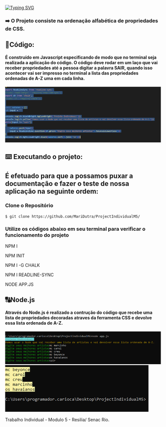 [![Typing SVG](https://readme-typing-svg.herokuapp.com/?color=20b2aa&size=40&center=true&vCenter=true&width=1000&lines=+Módulo+5+-+Projeto+Individual+da+Resilia)](https://git.io/typing-svg)

<h3> ➡️ O Projeto consiste na ordenação alfabética de propriedades de CSS. <p> </h3>
<h2> 👾Código: </h2>
<h4> É construído em Javascript especificando de modo que no terminal seja realizada a aplicação do código. O código deve rodar em um laço que vai receber propriedades até a pessoa digitar a palavra SAIR, quando isso acontecer vai ser impresso no terminal a lista das propriedades ordenadas de A-Z uma em cada linha.</h4>

![image](./img/img_app.png)


<h2>⌨️ Executando o projeto: <h2>
É efetuado para que a possamos puxar a documentação e fazer o teste de nossa aplicação na seguinte ordem: <p> 
 
 ### Clone o Repositório 
 
 ```bash
 $ git clone https://github.com/MariDutra/ProjectIndividualM5/
 ```
 
 ### Utilize os códigos abaixo em seu terminal para verificar o funcionamento do projeto 
 <p>NPM I</p>
 <p>NPM INIT</p>
 <p>NPM I -G CHALK</p>
 <p>NPM I READLINE-SYNC</p>
 <p>NODE APP.JS</p>
 
 
 
 
 <h2>🔠Node.js</h2>
<h4>Através do Node.js é realizado a contrução do código que recebe uma lista de propriedades decoradas atraves da ferramenta CSS e devolve essa lista ordenada de A-Z.</h4>
 
 
 ![image](./img/pergunt.png)
 ![image](./img/res.png)
 
 Trabalho Individual - Modulo 5 - Resilia/ Senac Rio.


